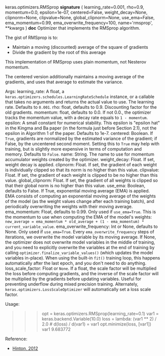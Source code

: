keras.optimizers.RMSprop
__signature__
(
  learning_rate=0.001,
  rho=0.9,
  momentum=0.0,
  epsilon=1e-07,
  centered=False,
  weight_decay=None,
  clipnorm=None,
  clipvalue=None,
  global_clipnorm=None,
  use_ema=False,
  ema_momentum=0.99,
  ema_overwrite_frequency=100,
  name='rmsprop',
  **kwargs
)
__doc__
Optimizer that implements the RMSprop algorithm.

The gist of RMSprop is to:

- Maintain a moving (discounted) average of the square of gradients
- Divide the gradient by the root of this average

This implementation of RMSprop uses plain momentum, not Nesterov momentum.

The centered version additionally maintains a moving average of the
gradients, and uses that average to estimate the variance.

Args:
    learning_rate: A float, a
        `keras.optimizers.schedules.LearningRateSchedule` instance, or
        a callable that takes no arguments and returns the actual value to
        use. The learning rate. Defaults to `0.001`.
    rho: float, defaults to 0.9. Discounting factor for the old gradients.
    momentum: float, defaults to 0.0. If not 0.0., the optimizer tracks the
        momentum value, with a decay rate equals to `1 - momentum`.
    epsilon: A small constant for numerical stability. This epsilon is
        "epsilon hat" in the Kingma and Ba paper (in the formula just before
        Section 2.1), not the epsilon in Algorithm 1 of the paper. Defaults
        to 1e-7.
    centered: Boolean. If `True`, gradients are normalized by the estimated
        variance of the gradient; if False, by the uncentered second moment.
        Setting this to `True` may help with training, but is slightly more
        expensive in terms of computation and memory. Defaults to `False`.
    name: String. The name to use
      for momentum accumulator weights created by
      the optimizer.
    weight_decay: Float. If set, weight decay is applied.
    clipnorm: Float. If set, the gradient of each weight is individually
      clipped so that its norm is no higher than this value.
    clipvalue: Float. If set, the gradient of each weight is clipped to be
      no higher than this value.
    global_clipnorm: Float. If set, the gradient of all weights is clipped
      so that their global norm is no higher than this value.
    use_ema: Boolean, defaults to False. If True, exponential moving average
      (EMA) is applied. EMA consists of computing an exponential moving
      average of the weights of the model (as the weight values change after
      each training batch), and periodically overwriting the weights with
      their moving average.
    ema_momentum: Float, defaults to 0.99. Only used if `use_ema=True`.
      This is the momentum to use when computing
      the EMA of the model's weights:
      `new_average = ema_momentum * old_average + (1 - ema_momentum) *
      current_variable_value`.
    ema_overwrite_frequency: Int or None, defaults to None. Only used if
      `use_ema=True`. Every `ema_overwrite_frequency` steps of iterations,
      we overwrite the model variable by its moving average.
      If None, the optimizer
      does not overwrite model variables in the middle of training, and you
      need to explicitly overwrite the variables at the end of training
      by calling `optimizer.finalize_variable_values()`
      (which updates the model
      variables in-place). When using the built-in `fit()` training loop,
      this happens automatically after the last epoch,
      and you don't need to do anything.
    loss_scale_factor: Float or `None`. If a float, the scale factor will
      be multiplied the loss before computing gradients, and the inverse of
      the scale factor will be multiplied by the gradients before updating
      variables. Useful for preventing underflow during mixed precision
      training. Alternately, `keras.optimizers.LossScaleOptimizer` will
      automatically set a loss scale factor.


Usage:

>>> opt = keras.optimizers.RMSprop(learning_rate=0.1)
>>> var1 = keras.backend.Variable(10.0)
>>> loss = lambda: (var1 ** 2) / 2.0  # d(loss) / d(var1) = var1
>>> opt.minimize(loss, [var1])
>>> var1
9.683772

Reference:

- [Hinton, 2012](
    http://www.cs.toronto.edu/~tijmen/csc321/slides/lecture_slides_lec6.pdf)
